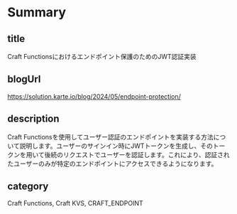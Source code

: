 # Summary

## title

Craft Functionsにおけるエンドポイント保護のためのJWT認証実装

## blogUrl

https://solution.karte.io/blog/2024/05/endpoint-protection/

## description

Craft Functionsを使用してユーザー認証のエンドポイントを実装する方法について説明します。ユーザーのサインイン時にJWTトークンを生成し、そのトークンを用いて後続のリクエストでユーザーを認証します。これにより、認証されたユーザーのみが特定のエンドポイントにアクセスできるようになります。

## category

Craft Functions, Craft KVS, CRAFT_ENDPOINT
